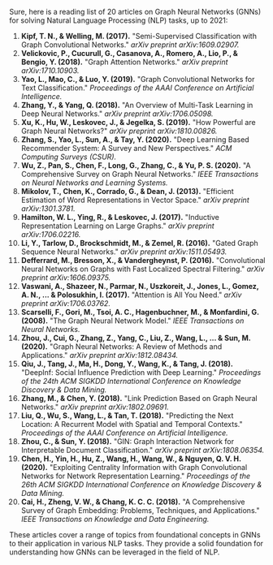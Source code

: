 Sure, here is a reading list of 20 articles on Graph Neural Networks (GNNs) for solving Natural Language Processing (NLP) tasks, up to 2021:

1. **Kipf, T. N., & Welling, M. (2017).** "Semi-Supervised Classification with Graph Convolutional Networks." *arXiv preprint arXiv:1609.02907.*
2. **Velickovic, P., Cucurull, G., Casanova, A., Romero, A., Lio, P., & Bengio, Y. (2018).** "Graph Attention Networks." *arXiv preprint arXiv:1710.10903.*
3. **Yao, L., Mao, C., & Luo, Y. (2019).** "Graph Convolutional Networks for Text Classification." *Proceedings of the AAAI Conference on Artificial Intelligence.*
4. **Zhang, Y., & Yang, Q. (2018).** "An Overview of Multi-Task Learning in Deep Neural Networks." *arXiv preprint arXiv:1706.05098.*
5. **Xu, K., Hu, W., Leskovec, J., & Jegelka, S. (2019).** "How Powerful are Graph Neural Networks?" *arXiv preprint arXiv:1810.00826.*
6. **Zhang, S., Yao, L., Sun, A., & Tay, Y. (2020).** "Deep Learning Based Recommender System: A Survey and New Perspectives." *ACM Computing Surveys (CSUR).*
7. **Wu, Z., Pan, S., Chen, F., Long, G., Zhang, C., & Yu, P. S. (2020).** "A Comprehensive Survey on Graph Neural Networks." *IEEE Transactions on Neural Networks and Learning Systems.*
8. **Mikolov, T., Chen, K., Corrado, G., & Dean, J. (2013).** "Efficient Estimation of Word Representations in Vector Space." *arXiv preprint arXiv:1301.3781.*
9. **Hamilton, W. L., Ying, R., & Leskovec, J. (2017).** "Inductive Representation Learning on Large Graphs." *arXiv preprint arXiv:1706.02216.*
10. **Li, Y., Tarlow, D., Brockschmidt, M., & Zemel, R. (2016).** "Gated Graph Sequence Neural Networks." *arXiv preprint arXiv:1511.05493.*
11. **Defferrard, M., Bresson, X., & Vandergheynst, P. (2016).** "Convolutional Neural Networks on Graphs with Fast Localized Spectral Filtering." *arXiv preprint arXiv:1606.09375.*
12. **Vaswani, A., Shazeer, N., Parmar, N., Uszkoreit, J., Jones, L., Gomez, A. N., ... & Polosukhin, I. (2017).** "Attention is All You Need." *arXiv preprint arXiv:1706.03762.*
13. **Scarselli, F., Gori, M., Tsoi, A. C., Hagenbuchner, M., & Monfardini, G. (2008).** "The Graph Neural Network Model." *IEEE Transactions on Neural Networks.*
14. **Zhou, J., Cui, G., Zhang, Z., Yang, C., Liu, Z., Wang, L., ... & Sun, M. (2020).** "Graph Neural Networks: A Review of Methods and Applications." *arXiv preprint arXiv:1812.08434.*
15. **Qiu, J., Tang, J., Ma, H., Dong, Y., Wang, K., & Tang, J. (2018).** "DeepInf: Social Influence Prediction with Deep Learning." *Proceedings of the 24th ACM SIGKDD International Conference on Knowledge Discovery & Data Mining.*
16. **Zhang, M., & Chen, Y. (2018).** "Link Prediction Based on Graph Neural Networks." *arXiv preprint arXiv:1802.09691.*
17. **Liu, Q., Wu, S., Wang, L., & Tan, T. (2018).** "Predicting the Next Location: A Recurrent Model with Spatial and Temporal Contexts." *Proceedings of the AAAI Conference on Artificial Intelligence.*
18. **Zhou, C., & Sun, Y. (2018).** "GIN: Graph Interaction Network for Interpretable Document Classification." *arXiv preprint arXiv:1808.06354.*
19. **Chen, H., Yin, H., Hu, Z., Wang, H., Wang, W., & Nguyen, Q. V. H. (2020).** "Exploiting Centrality Information with Graph Convolutional Networks for Network Representation Learning." *Proceedings of the 26th ACM SIGKDD International Conference on Knowledge Discovery & Data Mining.*
20. **Cai, H., Zheng, V. W., & Chang, K. C. C. (2018).** "A Comprehensive Survey of Graph Embedding: Problems, Techniques, and Applications." *IEEE Transactions on Knowledge and Data Engineering.*

These articles cover a range of topics from foundational concepts in GNNs to their application in various NLP tasks. They provide a solid foundation for understanding how GNNs can be leveraged in the field of NLP.
